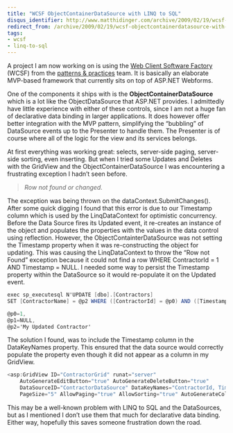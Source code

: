 ```yaml
---
title: "WCSF ObjectContainerDataSource with LINQ to SQL"
disqus_identifier: http://www.matthidinger.com/archive/2009/02/19/wcsf-objectcontainerdatasource-with-linq-to-sql.aspx
redirect_from: /archive/2009/02/19/wcsf-objectcontainerdatasource-with-linq-to-sql.aspx/
tags: 
- wcsf
- linq-to-sql
---
```

A project I am now working on is using the [Web Client Software Factory](http://www.codeplex.com/websf) (WCSF) from the [patterns & practices](http://msdn.microsoft.com/practices) team. It is basically an elaborate MVP-based framework that currently sits on top of ASP.NET Webforms.

One of the components it ships with is the **ObjectContainerDataSource** which is a lot like the ObjectDataSource that ASP.NET provides. I admittedly have little experience with either of these controls, since I am not a huge fan of declarative data binding in larger applications. It does however offer better integration with the MVP pattern, simplifying the “bubbling” of DataSource events up to the Presenter to handle them. The Presenter is of course where all of the logic for the view and its services belongs.

At first everything was working great: selects, server-side paging, server-side sorting, even inserting. But when I tried some Updates and Deletes with the GridView and the ObjectContainerDataSource I was encountering a frustrating exception I hadn’t seen before.

> *Row not found or changed.*

The exception was being thrown on the dataContext.SubmitChanges(). After some quick digging I found that this error is due to our Timestamp column which is used by the LinqDataContext for optimistic concurrency. Before the Data Source fires its Updated event, it re-creates an instance of the object and populates the properties with the values in the data control using reflection. However, the ObjectContainterDataSource was not setting the Timestamp property when it was re-constructing the object for updating. This was causing the LinqDataContext to throw the “Row not Found” exception because it could not find a row WHERE ContractorId = 1 AND Timestamp = NULL. I needed some way to persist the Timestamp property within the DataSource so it would re-populate it on the Updated event.

```csharp
exec sp_executesql N'UPDATE [dbo].[Contractors] 
SET [ContractorName] = @p2 WHERE ([ContractorId] = @p0) AND ([Timestamp] = @p1) 

@p0=1,
@p1=NULL,
@p2='My Updated Contractor'
```

The solution I found, was to include the Timestamp column in the DataKeyNames property. This ensured that the data source would correctly populate the property even though it did not appear as a column in my GridView.

```csharp
<asp:GridView ID="ContractorGrid" runat="server" 
    AutoGenerateEditButton="true" AutoGenerateDeleteButton="true"
    DataSourceID="ContractorDataSource" DataKeyNames="ContractorId, Timestamp"
    PageSize="5" AllowPaging="true" AllowSorting="true" AutoGenerateColumns="false">
```

This may be a well-known problem with LINQ to SQL and the DataSources, but as I mentioned I don’t use them that much for declarative data binding. Either way, hopefully this saves someone frustration down the road.



